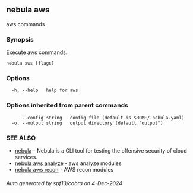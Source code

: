 ## nebula aws

aws commands

### Synopsis

Execute aws commands.

```
nebula aws [flags]
```

### Options

```
  -h, --help   help for aws
```

### Options inherited from parent commands

```
      --config string   config file (default is $HOME/.nebula.yaml)
  -o, --output string   output directory (default "output")
```

### SEE ALSO

* [nebula](nebula.md)	 - Nebula is a CLI tool for testing the offensive security of cloud services.
* [nebula aws analyze](nebula_aws_analyze.md)	 - aws analyze modules
* [nebula aws recon](nebula_aws_recon.md)	 - AWS recon modules

###### Auto generated by spf13/cobra on 4-Dec-2024
